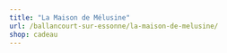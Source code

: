 ```yaml
---
title: "La Maison de Mélusine"
url: /ballancourt-sur-essonne/la-maison-de-melusine/
shop: cadeau
---
```


